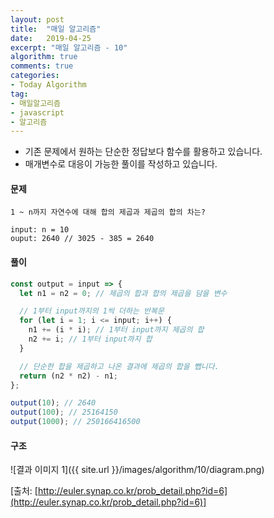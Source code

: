 ```yaml
---
layout: post
title:  "매일 알고리즘"
date:   2019-04-25
excerpt: "매일 알고리즘 - 10"
algorithm: true
comments: true
categories:
- Today Algorithm
tag:
- 매일알고리즘
- javascript
- 알고리즘
---
```


* 기존 문제에서 원하는 단순한 정답보다 함수를 활용하고 있습니다.
* 매개변수로 대응이 가능한 풀이를 작성하고 있습니다.

#### 문제
```
1 ~ n까지 자연수에 대해 합의 제곱과 제곱의 합의 차는?

input: n = 10
ouput: 2640 // 3025 - 385 = 2640
```

#### 풀이
```javascript
const output = input => {
  let n1 = n2 = 0; // 제곱의 합과 합의 제곱을 담을 변수

  // 1부터 input까지의 1씩 더하는 반복문
  for (let i = 1; i <= input; i++) {
    n1 += (i * i); // 1부터 input까지 제곱의 합
    n2 += i; // 1부터 input까지 합
  }

  // 단순한 합을 제곱하고 나온 결과에 제곱의 합을 뺍니다.
  return (n2 * n2) - n1;
};

output(10); // 2640
output(100); // 25164150
output(1000); // 250166416500
```

#### 구조
![결과 이미지 1]({{ site.url }}/images/algorithm/10/diagram.png)

[출처: [http://euler.synap.co.kr/prob_detail.php?id=6](http://euler.synap.co.kr/prob_detail.php?id=6)]
